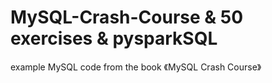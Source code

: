 # MySQL-Crash-Course & 50 exercises & pysparkSQL
example MySQL code from the book 《MySQL Crash Course》
